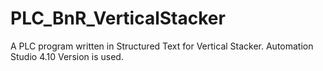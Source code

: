 # PLC_BnR_VerticalStacker
A PLC program written in Structured Text for Vertical Stacker. Automation Studio 4.10 Version is used. 
